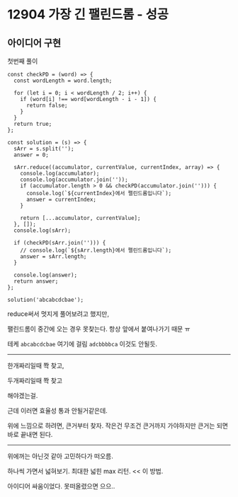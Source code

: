 # 12904 가장 긴 팰린드롬 - 성공

## 아이디어 구현

첫번째 풀이

```
const checkPD = (word) => {
  const wordLength = word.length;

  for (let i = 0; i < wordLength / 2; i++) {
    if (word[i] !== word[wordLength - i - 1]) {
      return false;
    }
  }
  return true;
};

const solution = (s) => {
  sArr = s.split('');
  answer = 0;

  sArr.reduce((accumulator, currentValue, currentIndex, array) => {
    console.log(accumulator);
    console.log(accumulator.join(''));
    if (accumulator.length > 0 && checkPD(accumulator.join(''))) {
      console.log(`${currentIndex}에서 펠린드롬입니다`);
      answer = currentIndex;
    }

    return [...accumulator, currentValue];
  }, []);
  console.log(sArr);

  if (checkPD(sArr.join(''))) {
    // console.log(`${sArr.length}에서 펠린드롬입니다`);
    answer = sArr.length;
  }

  console.log(answer);
  return answer;
};

solution('abcabcdcbae');
```

reduce써서 멋지게 풀어보려고 했지만,

팰린드롬이 중간에 오는 경우 못찾는다. 항상 앞에서 붙여나가기 때문 ㅠ

테케 `abcabcdcbae` 여기에 걸림
`adcbbbbca` 이것도 안될듯.

---

한개짜리일때 쫙 찾고,

두개짜리일때 쫙 찾고

해야겠는걸.

근데 이러면 효율성 통과 안될거같은데.

위에 느낌으로 하려면, 큰거부터 찾자. 작은건 무조건 큰거까지 가야하지만 큰거는 되면 바로 끝내면 된다.

---

위에꺼는 아닌것 같아 고민하다가 떠오름.

하나씩 가면서 넓혀보기. 최대한 넓힌 max 리턴. << 이 방법.

아이디어 싸움이었다. 못떠올렸으면 으으..
